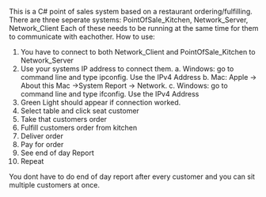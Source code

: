 This is a C# point of sales system based on a restaurant ordering/fulfilling. 
There are three seperate systems: PointOfSale_Kitchen, Network_Server, Network_Client
Each of these needs to be running at the same time for them to communicate with eachother. 
How to use:
1. You have to connect to both Network_Client and PointOfSale_Kitchen to Network_Server
2. Use your systems IP address to connect them.
   a. Windows: go to command line and type ipconfig. Use the IPv4 Address
   b. Mac: Apple -> About this Mac ->System Report -> Network.
   c. Windows: go to command line and type ifconfig. Use the IPv4 Address
3. Green Light should appear if connection worked.
4. Select table and click seat customer
5. Take that customers order
6. Fulfill customers order from kitchen
7. Deliver order
8. Pay for order
9. See end of day Report
10. Repeat

You dont have to do end of day report after every customer and you can sit multiple customers at once.
